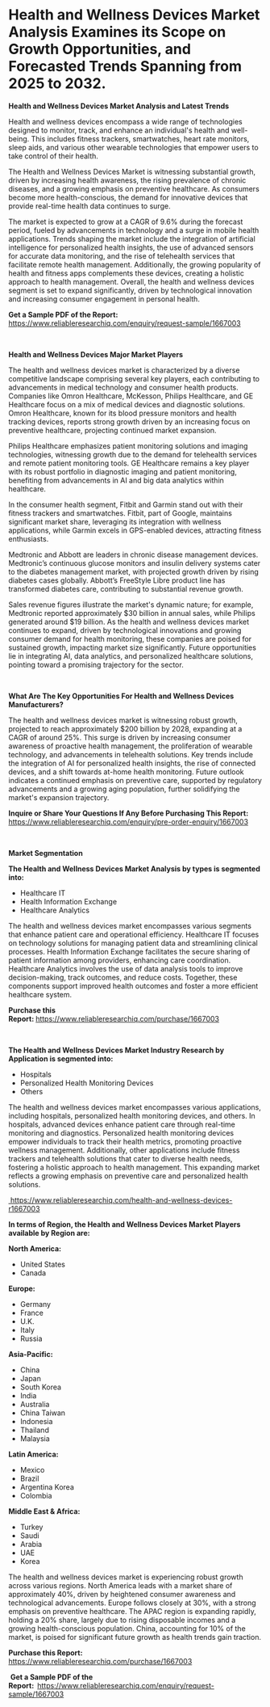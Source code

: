 <p><h1>Health and Wellness Devices Market Analysis Examines its Scope on Growth Opportunities, and Forecasted Trends Spanning from 2025 to 2032.</h1></p><p><strong>Health and Wellness Devices Market Analysis and Latest Trends</strong></p>
<p><p>Health and wellness devices encompass a wide range of technologies designed to monitor, track, and enhance an individual's health and well-being. This includes fitness trackers, smartwatches, heart rate monitors, sleep aids, and various other wearable technologies that empower users to take control of their health.</p><p>The Health and Wellness Devices Market is witnessing substantial growth, driven by increasing health awareness, the rising prevalence of chronic diseases, and a growing emphasis on preventive healthcare. As consumers become more health-conscious, the demand for innovative devices that provide real-time health data continues to surge.</p><p>The market is expected to grow at a CAGR of 9.6% during the forecast period, fueled by advancements in technology and a surge in mobile health applications. Trends shaping the market include the integration of artificial intelligence for personalized health insights, the use of advanced sensors for accurate data monitoring, and the rise of telehealth services that facilitate remote health management. Additionally, the growing popularity of health and fitness apps complements these devices, creating a holistic approach to health management. Overall, the health and wellness devices segment is set to expand significantly, driven by technological innovation and increasing consumer engagement in personal health.</p></p>
<p><strong>Get a Sample PDF of the Report:&nbsp;</strong> <a href="https://www.reliableresearchiq.com/enquiry/request-sample/1667003?utm_campaign=123&utm_medium=2&utm_source=Github&utm_content=ia&utm_term=17042025&utm_id=health-and-wellness-devices">https://www.reliableresearchiq.com/enquiry/request-sample/1667003</a></p>
<p>&nbsp;</p>
<p><strong>Health and Wellness Devices Major Market Players</strong></p>
<p><p>The health and wellness devices market is characterized by a diverse competitive landscape comprising several key players, each contributing to advancements in medical technology and consumer health products. Companies like Omron Healthcare, McKesson, Philips Healthcare, and GE Healthcare focus on a mix of medical devices and diagnostic solutions. Omron Healthcare, known for its blood pressure monitors and health tracking devices, reports strong growth driven by an increasing focus on preventive healthcare, projecting continued market expansion.</p><p>Philips Healthcare emphasizes patient monitoring solutions and imaging technologies, witnessing growth due to the demand for telehealth services and remote patient monitoring tools. GE Healthcare remains a key player with its robust portfolio in diagnostic imaging and patient monitoring, benefiting from advancements in AI and big data analytics within healthcare.</p><p>In the consumer health segment, Fitbit and Garmin stand out with their fitness trackers and smartwatches. Fitbit, part of Google, maintains significant market share, leveraging its integration with wellness applications, while Garmin excels in GPS-enabled devices, attracting fitness enthusiasts.</p><p>Medtronic and Abbott are leaders in chronic disease management devices. Medtronic’s continuous glucose monitors and insulin delivery systems cater to the diabetes management market, with projected growth driven by rising diabetes cases globally. Abbott’s FreeStyle Libre product line has transformed diabetes care, contributing to substantial revenue growth.</p><p>Sales revenue figures illustrate the market's dynamic nature; for example, Medtronic reported approximately $30 billion in annual sales, while Philips generated around $19 billion. As the health and wellness devices market continues to expand, driven by technological innovations and growing consumer demand for health monitoring, these companies are poised for sustained growth, impacting market size significantly. Future opportunities lie in integrating AI, data analytics, and personalized healthcare solutions, pointing toward a promising trajectory for the sector.</p></p>
<p>&nbsp;</p>
<p><strong>What Are The Key Opportunities For Health and Wellness Devices Manufacturers?</strong></p>
<p><p>The health and wellness devices market is witnessing robust growth, projected to reach approximately $200 billion by 2028, expanding at a CAGR of around 25%. This surge is driven by increasing consumer awareness of proactive health management, the proliferation of wearable technology, and advancements in telehealth solutions. Key trends include the integration of AI for personalized health insights, the rise of connected devices, and a shift towards at-home health monitoring. Future outlook indicates a continued emphasis on preventive care, supported by regulatory advancements and a growing aging population, further solidifying the market's expansion trajectory.</p></p>
<p><strong>Inquire or Share Your Questions If Any Before Purchasing This Report:</strong> <a href="https://www.reliableresearchiq.com/enquiry/pre-order-enquiry/1667003?utm_campaign=123&utm_medium=2&utm_source=Github&utm_content=ia&utm_term=17042025&utm_id=health-and-wellness-devices">https://www.reliableresearchiq.com/enquiry/pre-order-enquiry/1667003</a></p>
<p>&nbsp;</p>
<p><strong>Market Segmentation</strong></p>
<p><strong>The Health and Wellness Devices Market Analysis by types is segmented into:</strong></p>
<p><ul><li>Healthcare IT</li><li>Health Information Exchange</li><li>Healthcare Analytics</li></ul></p>
<p><p>The health and wellness devices market encompasses various segments that enhance patient care and operational efficiency. Healthcare IT focuses on technology solutions for managing patient data and streamlining clinical processes. Health Information Exchange facilitates the secure sharing of patient information among providers, enhancing care coordination. Healthcare Analytics involves the use of data analysis tools to improve decision-making, track outcomes, and reduce costs. Together, these components support improved health outcomes and foster a more efficient healthcare system.</p></p>
<p><strong>Purchase this Report:&nbsp;</strong><a href="https://www.reliableresearchiq.com/purchase/1667003?utm_campaign=123&utm_medium=2&utm_source=Github&utm_content=ia&utm_term=17042025&utm_id=health-and-wellness-devices">https://www.reliableresearchiq.com/purchase/1667003</a></p>
<p>&nbsp;</p>
<p><strong>The Health and Wellness Devices Market Industry Research by Application is segmented into:</strong></p>
<p><ul><li>Hospitals</li><li>Personalized Health Monitoring Devices</li><li>Others</li></ul></p>
<p><p>The health and wellness devices market encompasses various applications, including hospitals, personalized health monitoring devices, and others. In hospitals, advanced devices enhance patient care through real-time monitoring and diagnostics. Personalized health monitoring devices empower individuals to track their health metrics, promoting proactive wellness management. Additionally, other applications include fitness trackers and telehealth solutions that cater to diverse health needs, fostering a holistic approach to health management. This expanding market reflects a growing emphasis on preventive care and personalized health solutions.</p></p>
<p><a href="https://www.reliableresearchiq.com/health-and-wellness-devices-r1667003?utm_campaign=123&utm_medium=2&utm_source=Github&utm_content=ia&utm_term=17042025&utm_id=health-and-wellness-devices">&nbsp;https://www.reliableresearchiq.com/health-and-wellness-devices-r1667003</a></p>
<p><strong>In terms of Region, the Health and Wellness Devices Market Players available by Region are:</strong></p>
<p>
    <p> <strong> North America: </strong>
        <ul>
            <li>United States</li>
            <li>Canada</li>
        </ul>
        </p> 
    <p> <strong> Europe: </strong>
        <ul>
            <li>Germany</li>
            <li>France</li>
            <li>U.K.</li>
            <li>Italy</li>
            <li>Russia</li>
        </ul>
        </p> 
    <p> <strong> Asia-Pacific: </strong>
        <ul>
            <li>China</li>
            <li>Japan</li>
            <li>South Korea</li>
            <li>India</li>
            <li>Australia</li>
            <li>China Taiwan</li>
            <li>Indonesia</li>
            <li>Thailand</li>
            <li>Malaysia</li>
        </ul>
        </p> 
    <p> <strong> Latin America: </strong>
        <ul>
            <li>Mexico</li>
            <li>Brazil</li>
            <li>Argentina Korea</li>
            <li>Colombia</li>
        </ul>
        </p> 
    <p> <strong> Middle East & Africa: </strong>
        <ul>
            <li>Turkey</li>
            <li>Saudi</li>
            <li>Arabia</li>
            <li>UAE</li>
            <li>Korea</li>
        </ul>
    </p>
    </p>
<p><p>The health and wellness devices market is experiencing robust growth across various regions. North America leads with a market share of approximately 40%, driven by heightened consumer awareness and technological advancements. Europe follows closely at 30%, with a strong emphasis on preventive healthcare. The APAC region is expanding rapidly, holding a 20% share, largely due to rising disposable incomes and a growing health-conscious population. China, accounting for 10% of the market, is poised for significant future growth as health trends gain traction.</p></p>
<p><strong>Purchase this Report: </strong><a href="https://www.reliableresearchiq.com/purchase/1667003?utm_campaign=123&utm_medium=2&utm_source=Github&utm_content=ia&utm_term=17042025&utm_id=health-and-wellness-devices">https://www.reliableresearchiq.com/purchase/1667003</a></p>
<p>&nbsp;<strong>Get a Sample PDF of the Report:&nbsp;&nbsp;</strong><a href="https://www.reliableresearchiq.com/enquiry/request-sample/1667003?utm_campaign=123&utm_medium=2&utm_source=Github&utm_content=ia&utm_term=17042025&utm_id=health-and-wellness-devices">https://www.reliableresearchiq.com/enquiry/request-sample/1667003</a></p>
<p><strong></strong></p>
<p><p></p><p></p><p></p></p>